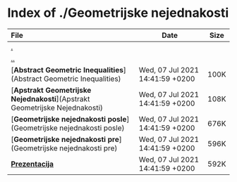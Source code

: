# Index of ./Geometrijske nejednakosti

File | Date | Size
:--- | --- | ---
[.](.) | |
[..](..) | |
[**Abstract Geometric Inequalities**](Abstract Geometric Inequalities) | Wed, 07 Jul 2021 14:41:59 +0200 | 100K
[**Apstrakt Geometrijske Nejednakosti**](Apstrakt Geometrijske Nejednakosti) | Wed, 07 Jul 2021 14:41:59 +0200 | 108K
[**Geometrijske nejednakosti posle**](Geometrijske nejednakosti posle) | Wed, 07 Jul 2021 14:41:59 +0200 | 676K
[**Geometrijske nejednakosti pre**](Geometrijske nejednakosti pre) | Wed, 07 Jul 2021 14:41:59 +0200 | 596K
[**Prezentacija**](Prezentacija) | Wed, 07 Jul 2021 14:41:59 +0200 | 592K
